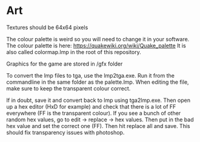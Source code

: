 # Art
Textures should be 64x64 pixels

The colour palette is weird so you will need to change it in your software. The colour palette is here: https://quakewiki.org/wiki/Quake_palette It is also called colormap.lmp in the root of this repository.

Graphics for the game are stored in /gfx folder

To convert the lmp files to tga, use the lmp2tga.exe. Run it from the commandline in the same folder as the palette.lmp. When editing the file, make sure to keep the transparent colour correct.

If in doubt, save it and convert back to lmp using tga2lmp.exe. Then open up a hex editor (HxD for example) and check that there is a lot of FF everywhere (FF is the transparent colour). If you see a bunch of other random hex values, go to edit -> replace -> hex values. Then put in the bad hex value and set the correct one (FF). Then hit replace all and save. This should fix transparency issues with photoshop.
